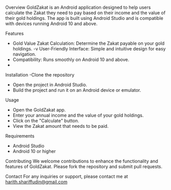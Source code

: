 Overview
GoldZakat is an Android application designed to help users calculate the Zakat they need to pay based on their income and the value of their gold holdings. The app is built using Android Studio and is compatible with devices running Android 10 and above.

Features
- Gold Value Zakat Calculation: Determine the Zakat payable on your gold holdings.
-v User-Friendly Interface: Simple and intuitive design for easy navigation.
- Compatibility: Runs smoothly on Android 10 and above.
- 
Installation
-Clone the repository
- Open the project in Android Studio.
- Build the project and run it on an Android device or emulator.

Usage
- Open the GoldZakat app.
- Enter your annual income and the value of your gold holdings.
- Click on the "Calculate" button.
- View the Zakat amount that needs to be paid.

Requirements
- Android Studio
- Android 10 or higher

Contributing
We welcome contributions to enhance the functionality and features of GoldZakat. Please fork the repository and submit pull requests.

Contact
For any inquiries or support, please contact me at harith.shariffudin@gmail.com

